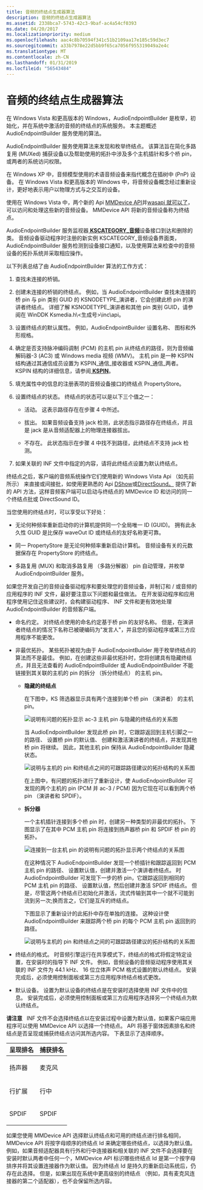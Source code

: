 ```yaml
---
title: 音频的终结点生成器算法
description: 音频的终结点生成器算法
ms.assetid: 2338bca7-5743-42c3-9baf-ac4a54cf0393
ms.date: 04/20/2017
ms.localizationpriority: medium
ms.openlocfilehash: aac4c8b70594f341c51b2109aa17e185c59d3ec7
ms.sourcegitcommit: a33b7978e22d5bb9f65ca7056f955319049a2e4c
ms.translationtype: MT
ms.contentlocale: zh-CN
ms.lasthandoff: 01/31/2019
ms.locfileid: "56543484"
---
```

# <a name="audio-endpoint-builder-algorithm"></a>音频的终结点生成器算法


在 Windows Vista 和更高版本的 Windows，AudioEndpointBuilder 是枚举，初始化，并在系统中激活的音频的终结点的系统服务。 本主题概述 AudioEndpointBuilder 服务使用的算法。

AudioEndpointBuilder 服务使用算法来发现和枚举终结点。 该算法旨在简化多路复用 (MUXed) 捕获设备以及帮助使用的拓扑中涉及多个主机插针和多个桥 pin，或两者的系统访问权限。

在 Windows XP 中，音频模型使用的术语音频设备来指代概念在插树中 (PnP) 设备。 在 Windows Vista 和更高版本的 Windows 中，将音频设备概念经过重新设计，更好地表示用户以物理方式与之交互的设备。

使用在 Windows Vista 中，两个新的 Api [MMDevice API](https://go.microsoft.com/fwlink/p/?linkid=130863)并[wasapi 就可以了](https://go.microsoft.com/fwlink/p/?linkid=130864)，可以访问和处理这些新的音频设备。 MMDevice API 将新的音频设备称为终结点。

AudioEndpointBuilder 服务监视器[ **KSCATEGORY\_音频**](https://msdn.microsoft.com/library/windows/hardware/ff548261)设备接口到达和删除的类。 音频设备驱动程序时注册的新实例 KSCATEGORY\_音频设备界面类，AudioEndpointBuilder 服务检测到设备接口通知，以及使用算法来检查中的音频设备的拓扑系统并采取相应操作。

以下列表总结了由 AudioEndpointBuilder 算法的工作方式：

1.  查找未连接的桥销。

2.  创建未连接的桥销的终结点。 例如，当 AudioEndpointBuilder 查找未连接的桥 pin 与 pin 类别 GUID 的 KSNODETYPE\_演讲者，它会创建此桥 pin 的演讲者终结点。 详细了解 KSNODETYPE\_演讲者和其他 pin 类别 GUID，请参阅在 WinDDK Ksmedia.h\\&lt;生成号&gt;\\inc\\api。

3.  设置终结点的默认属性。 例如，AudioEndpointBuilder 设置名称、 图标和外形规格。

4.  确定是否支持脉冲编码调制 (PCM) 的主机 pin 从终结点的路径，则为音频编解码器-3 (AC3) 或 Windows media 视频 (WMV)。 主机 pin 是一种 KSPIN 结构通过其通信成员设置为 KSPIN\_通信\_接收器或 KSPIN\_通信\_两者。 KSPIN 结构的详细信息，请参阅[ **KSPIN**](https://msdn.microsoft.com/library/windows/hardware/ff563483)。

5.  填充属性中的信息的注册表项的音频设备接口的终结点 PropertyStore。

6.  设置终结点的状态。 终结点的状态可以是以下三个值之一：

    -   活动。 这表示路径存在在步骤 4 中所述。

    -   拔出。 如果音频设备支持 jack 检测，此状态指示路径存在终结点，并且是 jack 是从音频适配器上的物理连接器拔出。

    -   不存在。 此状态指示在步骤 4 中找不到路径，此终结点不支持 jack 检测。

7.  如果关联的 INF 文件中指定的内容，请将此终结点设置为默认终结点。

终结点之后，客户端的音频系统操作它们使用新的 Windows Vista Api （如先前所示） 来直接或间接批，如使用更熟悉的 Api [DShow](https://go.microsoft.com/fwlink/p/?linkid=130871)或[DirectSound。](https://go.microsoft.com/fwlink/p/?linkid=130872) 提供了新的 API 方法，这样音频客户端可以启动与终结点的 MMDevice ID 和访问的同一个终结点批或 DirectSound ID。

当您使用的终结点时，可以享受以下好处：

-   无论何种频率重新启动你的计算机提供同一个全局唯一 ID (GUID)。 拥有此永久性 GUID 是比保存 waveOut ID 或终结点的友好名称更可靠。

-   同一 PropertyStore 是无论何种频率重新启动计算机。 音频设备有关的元数据保存在 PropertyStore 的终结点。

-   多路复用 (MUX) 和取消多路复用 （多路分解器） pin 自动管理，并枚举 AudioEndpointBuilder 服务。

如果您开发自己的音频设备驱动程序和要处理您的音频设备，并制订和 / 或音频的应用程序的 INF 文件，最好要注意以下问题和最佳做法。 在开发驱动程序和应用程序使用记住这些建议时，会构建驱动程序、 INF 文件和更有效地处理 AudioEndpointBuilder 的音频客户端。

-   命名约定。 对终结点使用的命名约定基于桥 pin 的友好名称。 但是，在演讲者终结点的情况下名称已被硬编码为"发言人"，并且您的驱动程序或第三方应用程序不能更改。

-   非最优拓扑。 某些拓扑被视为由于 AudioEndpointBuilder 用于枚举终结点的算法而不是最佳。 例如，在创建这些非最优拓扑时，您将创建具有隐藏终结点，并且无法查看的 AudioEndpointBuilder 或 AudioEndpointBuilder 不能链接到其关联的主机的 pin 的拆分 （拆分终结点） 的主机 pin。

    -   **隐藏的终结点**

        在下图中，KS 筛选器显示具有两个连接到单个桥 pin （演讲者） 的主机 pin。

        ![说明有问题的拓扑显示 ac-3 主机 pin 与隐藏的终结点的关系图](images/hidden-endpoint-bad.png)

        当 AudioEndpointBuilder 发现此桥 pin 时，它跟踪返回到主机引脚之一的路径、 设置桥 pin 的默认值、 创建和激活演讲者的终结点，并发现其他桥 pin 将继续。 因此，其他主机 pin 保持从 AudioEndpointBuilder 隐藏状态。

        ![说明与主机的 pin 和终结点之间的可跟踪路径建议的拓扑结构的关系图](images/hidden-endpoint-good.png)

        在上图中，有问题的拓扑进行了重新设计，使 AudioEndpointBuilder 可发现的两个主机的 pin (PCM 并 ac-3 / PCM) 因为它现在可以看到两个桥 pin （演讲者和 SPDIF）。

    -   **拆分器**

        一个主机插针连接到多个桥 pin 时，创建另一种类型的非最优的拓扑。 下图显示了在其中 PCM 主机 pin 将连接到扬声器桥 pin 和 SPDIF 桥 pin 的拓扑。

        ![连接到一台主机 pin 的说明有问题的拓扑显示两个终结点的关系图](images/splitter-bad.png)

        在这种情况下 AudioEndpointBuilder 发现一个桥插针和跟踪返回到 PCM 主机 pin 的路径、 设置默认值，创建并激活一个演讲者终结点。 时 AudioEndpointBuilder 可发现下一步的桥 pin，它跟踪返回到相同的 PCM 主机 pin 的路径、 设置默认值，然后创建并激活 SPDIF 终结点。 但是，尽管这两个终结点已初始化并激活，流式传输到其中一个就不可能到流到另一次;换而言之，它们是互斥的终结点。

        下图显示了重新设计的此拓扑中存在单独的连接。 这种设计使 AudioEndpointBuilder 来跟踪两个桥 pin 的每个 PCM 主机 pin 返回到的路径。

        ![说明与主机的 pin 和终结点之间的可跟踪路径建议的拓扑结构的关系图](images/splitter-good.png)

-   终结点的格式。 时音频引擎运行在共享模式下，终结点的格式将假定特定设置，在安装时的指导下 INF 文件。 例如，音频设备的音频驱动程序使用其关联的 INF 文件为 44.1 kHz、 16 位立体声 PCM 格式设置的默认终结点。 安装完成后，必须使用控制面板或第三方应用程序终结点格式更改。

-   默认设备。 设置为默认设备的终结点是在安装时选择使用 INF 文件中的信息。 安装完成后，必须使用控制面板或第三方应用程序选择另一个终结点为默认终结点。

**请注意**   INF 文件不会选择终结点以在安装过程中设置为默认值，如果客户端应用程序可以使用 MMDevice API 以选择一个终结点。 API 将基于窗体因素排名和终结点是否呈现或捕获终结点访问其所选内容。 下表显示了选择顺序。
<table>
<colgroup>
<col width="50%" />
<col width="50%" />
</colgroup>
<thead>
<tr class="header">
<th align="left">呈现排名</th>
<th align="left">捕获排名</th>
</tr>
</thead>
<tbody>
<tr class="odd">
<td align="left"><p>扬声器</p></td>
<td align="left"><p>麦克风</p></td>
</tr>
<tr class="even">
<td align="left"><p>行扩展</p></td>
<td align="left"><p>行中</p></td>
</tr>
<tr class="odd">
<td align="left"><p>SPDIF</p></td>
<td align="left"><p>SPDIF</p></td>
</tr>
</tbody>
</table>

 

 

如果您使用 MMDevice API 选择默认终结点和可用的终结点进行排名相同，MMDevice API 将按字母顺序的终结点 Id 来确定哪些终结点，以选择为默认值。 例如，如果音频适配器具有行外和行中连接器和相关联的 INF 文件不会选择要在安装时默认两者中任何一个，MMDevice API 标识哪些终结点 Id 是第一个按字母排序并将其设置连接器作为默认值。 因为终结点 Id 是持久的重新启动系统后，仍存在此选择。 但是，如果出现在系统中更高级别的终结点 （例如，具有麦克风连接器的第二个适配器），也不会保留所选内容。

 

 




